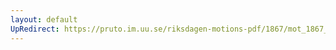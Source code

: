 ```yaml
---
layout: default
UpRedirect: https://pruto.im.uu.se/riksdagen-motions-pdf/1867/mot_1867__fk__12.pdf
---
```

